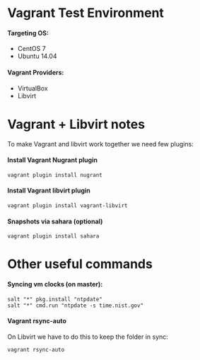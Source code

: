 Vagrant Test Environment
==============

#### Targeting OS:
* CentOS 7
* Ubuntu 14.04

#### Vagrant Providers:
* VirtualBox
* Libvirt

Vagrant + Libvirt notes
==============

To make Vagrant and libvirt work together we need few plugins:

#### Install Vagrant Nugrant plugin
    vagrant plugin install nugrant

#### Install Vagrant libvirt plugin
    vagrant plugin install vagrant-libvirt

#### Snapshots via sahara (optional)
    vagrant plugin install sahara


Other useful commands
==============

#### Syncing vm clocks (on master):
    salt "*" pkg.install "ntpdate"
    salt "*" cmd.run "ntpdate -s time.nist.gov"

#### Vagrant rsync-auto
On Libvirt we have to do this to keep the folder in sync:

    vagrant rsync-auto
